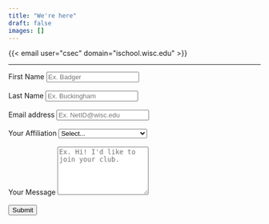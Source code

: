 ```yaml
---
title: "We're here"
draft: false
images: []
---
```


{{< email user="csec" domain="ischool.wisc.edu" >}}
<br />
<div id="submitmsg">
</div>
<hr />

<form id="contactForm" action="https://getform.io/f/74a89696-1ba3-4823-ba04-8b382506b70f" method="POST">
  <div class="form-group" style="text-align: left">
    <label for="fname">First Name</label>
    <input type="text" class="form-control" id="fname" name="First Name" placeholder="Ex. Badger" required>
  </div>
  <br />
  <div class="form-group" style="text-align: left">
    <label for="lname">Last Name</label>
    <input type="text" class="form-control" id="lname" name="Last Name" placeholder="Ex. Buckingham" required>
  </div>
  <br />
  <div class="form-group" style="text-align: left">
    <label for="email">Email address</label>
    <input type="email" class="form-control" id="email" name="Email" placeholder="Ex. NetID@wisc.edu" required>
  </div>
  <br />
  <div class="form-group" style="text-align: left">
    <label for="affiliation">Your Affiliation</label>
    <select class="form-control" id="affiliation" name="Affiliation" required>
      <option value="" selected disabled>Select...</option>
      <option>UW-Madison Student</option>
      <option>Non UW-Madison Student</option>
      <option>Sponsor</option>
      <option>Other</option>
    </select>
  </div>
  <br />
  <div class="form-group" style="text-align: left">
    <label for="message">Your Message</label>
    <textarea class="form-control" id="message" name="Message" rows="6" placeholder="Ex. Hi! I'd like to join your club." required></textarea>
  </div>
  <br />
  <button class="btn btn-primary" type="submit">Submit</button>
</form>
